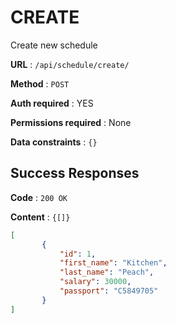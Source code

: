 # CREATE

Create new schedule

**URL** : `/api/schedule/create/`

**Method** : `POST`

**Auth required** : YES

**Permissions required** : None

**Data constraints** : `{}`

## Success Responses

**Code** : `200 OK`

**Content** : `{[]}`

```json
[
       {
           "id": 1,
           "first_name": "Kitchen",
           "last_name": "Peach",
           "salary": 30000,
           "passport": "C5849705"
       }
]
```

